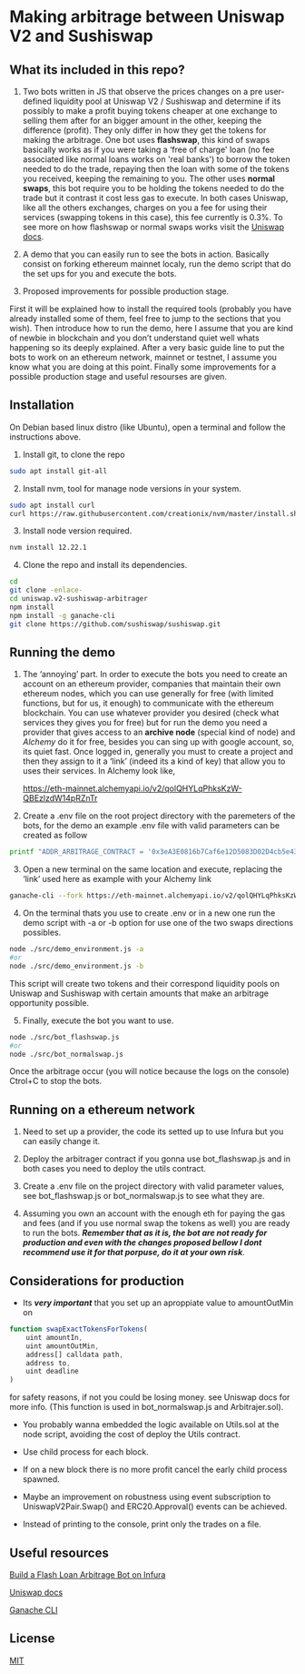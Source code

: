 # Making arbitrage between Uniswap V2 and Sushiswap

## What its included in this repo?

1) Two bots written in JS that observe the prices changes on a pre user-defined liquidity pool at Uniswap V2 / Sushiswap and determine if its possibly to make a profit buying tokens cheaper at one exchange to selling them after for an bigger amount in the other, keeping the difference (profit). They only differ in how they get the tokens for making the arbitrage. One bot uses **flashswap**, this kind of swaps basically works as if you were taking a ‘free of charge' loan (no fee associated like normal loans works on 'real banks') to borrow the token needed to do the trade, repaying then the loan with some of the tokens you received, keeping the remaining to you. The other uses **normal swaps**, this bot require you to be holding the tokens needed to do the trade but it contrast it cost less gas to execute. In both cases Uniswap, like all the others exchanges, charges on you a fee for using their services (swapping tokens in this case), this fee currently is 0.3%. To see more on how flashswap or normal swaps works visit the [Uniswap docs](https://uniswap.org/docs/v2/).

2) A demo that you can easily run to see the bots in action. Basically consist on forking ethereum mainnet localy, run the demo script that do the set ups for you and execute the bots.

3) Proposed improvements for possible production stage.

First it will be explained how to install the required tools (probably you have already installed some of them, feel free to jump to the sections that you wish). Then introduce how to run the demo, here I assume that you are kind of newbie in blockchain and you don’t understand quiet well whats happening so its deeply explained. After a very basic guide line to put the bots to work on an ethereum network, mainnet or testnet, I assume you know what you are doing at this point. Finally some improvements for a possible production stage and useful resourses are given.

## Installation

On Debian based linux distro (like Ubuntu), open a terminal and follow the instructions above.

1) Install git, to clone the repo  

```bash
sudo apt install git-all
```
2) Install nvm, tool for manage node versions in your system.
```bash
sudo apt install curl
curl https://raw.githubusercontent.com/creationix/nvm/master/install.sh | bash
``` 
3) Install node version required.
 
```bash
nvm install 12.22.1
```
4) Clone the repo and install its dependencies.
``` bash
cd
git clone -enlace-
cd uniswap.v2-sushiswap-arbitrager
npm install
npm install -g ganache-cli
git clone https://github.com/sushiswap/sushiswap.git
```
## Running the demo

1) The ‘annoying’ part. In order to execute the bots you need to create an account on an ethereum provider, companies that maintain their own ethereum nodes, which you can use generally for free (with limited functions, but for us, it enough) to communicate with the ethereum blockchain. You can use whatever provider you desired (check what services they gives you for free) but for run the demo you need a provider that gives access to an **archive node** (special kind of node) and *Alchemy* do it for free, besides you can sing up with google account, so, its quiet fast. Once logged in, generally you must to create a project and then they assign to it a ‘link’ (indeed its a kind of key) that allow you to uses their services. In Alchemy look like,

    https://eth-mainnet.alchemyapi.io/v2/qolQHYLqPhksKzW-QBEzlzdW14pRZnTr

2) Create a .env file on the root project directory with the paremeters of the bots, for the demo an example .env file with valid parameters can be created as follow
```bash
printf "ADDR_ARBITRAGE_CONTRACT = '0x3eA3E0816b7Caf6e12D5083D02D4cb5e4330CE18'\nADDR_DAI = '0x6b175474e89094c44da98b954eedeac495271d0f'\nADDR_ETH = '0xc02aaa39b223fe8d0a0e5c4f27ead9083c756cc2'\nADDR_SFACTORY = '0xC0AEe478e3658e2610c5F7A4A2E1777cE9e4f2Ac'\nADDR_SROUTER = '0xd9e1cE17f2641f24aE83637ab66a2cca9C378B9F'\nADDR_TOKEN0 = '0x55B7162F06e4Cf5b2e06E5757c1e474dB8E10516'\nADDR_TOKEN1 = '0xedC71FcFD28912ab32b21Efaa906f39F628De110'\nADDR_UFACTORY = '0x5C69bEe701ef814a2B6a3EDD4B1652CB9cc5aA6f'\nADDR_UROUTER = '0x7a250d5630B4cF539739dF2C5dAcb4c659F2488D'\nADDR_UTILS = '0xE78941610Ffef0eEA391BAe6d842175E389973E9'\nLOCAL_DEPLOYMENT = true\nPRICE_TOKEN0 = 190.2\nPRICE_TOKEN1 = 235.7\nPRIVATE_KEY = '0x4f3edf983ac636a65a842ce7c78d9aa706d3b113bce9c46f30d7d21715b23b1d'\nPROJECT_ID = '3c40e9b697e547b4ae7e72dceb82ad11'\nVALID_PERIOD = 5\n" > .env
```
3) Open a new terminal on the same location and execute, replacing the ‘link’ used here as example with your Alchemy link
```bash
ganache-cli --fork https://eth-mainnet.alchemyapi.io/v2/qolQHYLqPhksKzW-QBEzlzdW14pRZnTr -b 2 -d
```
4) On the terminal thats you use to create .env or in a new one run the demo script with -a or -b option for use one of the two swaps directions possibles.
```bash
node ./src/demo_environment.js -a
#or
node ./src/demo_environment.js -b
```
This script will create two tokens and their correspond liquidity pools on Uniswap and Sushiswap with certain amounts that make an arbitrage opportunity possible.

5) Finally, execute the bot you want to use.
```bash
node ./src/bot_flashswap.js
#or
node ./src/bot_normalswap.js
```
Once the arbitrage occur (you will notice because the logs on the console) Ctrol+C to stop the bots.

## Running on a ethereum network

1) Need to set up a provider, the code its setted up to use Infura but you can easily change it.

2) Deploy the arbitrager contract if you gonna use bot_flashswap.js and in both cases you need to deploy the utils contract.

3) Create a .env file on the project directory with valid parameter values, see bot_flashswap.js or bot_normalswap.js to see what they are.

4) Assuming you own an account with the enough eth for paying the gas and fees (and if you use normal swap the tokens as well) you are ready to run the bots. **_Remember that as it is, the bot are not ready for production and even with the changes proposed bellow I dont recommend use it for that porpuse, do it at your own risk_**.

## Considerations for production

+ Its **_very important_** that you set up an aproppiate value to amountOutMin on
```javascript
function swapExactTokensForTokens(
    uint amountIn,
    uint amountOutMin,
    address[] calldata path,
    address to,
    uint deadline
)
```
for safety reasons, if not you could be losing money. see Uniswap docs for more info. (This function is used in bot_normalswap.js and Arbitrajer.sol).

+ You probably wanna embedded the logic available on Utils.sol at the node script, avoiding the cost of deploy the Utils contract.

+ Use child process for each block.

+ If on a new block there is no more profit cancel the early child process spawned.

+ Maybe an improvement on robustness using event subscription to UniswapV2Pair.Swap() and ERC20.Approval() events can be achieved.

+ Instead of printing to the console, print only the trades on a file.

## Useful resources

[Build a Flash Loan Arbitrage Bot on Infura]([https://blog.infura.io/build-a-flash-loan-arbitrage-bot-on-infura-part-i/?&utm_source=social&utm_medium=facebook&utm_campaign=Tutorials&utm_content=flashbot1](https://blog.infura.io/build-a-flash-loan-arbitrage-bot-on-infura-part-i/?&utm_source=social&utm_medium=facebook&utm_campaign=Tutorials&utm_content=flashbot1))

[Uniswap docs]([https://uniswap.org/docs/v2/](https://uniswap.org/docs/v2/))

 [Ganache CLI]([https://github.com/trufflesuite/ganache-cli/blob/master/README.md](https://github.com/trufflesuite/ganache-cli/blob/master/README.md))

## License

[MIT]([https://tldrlegal.com/license/mit-license](https://tldrlegal.com/license/mit-license))